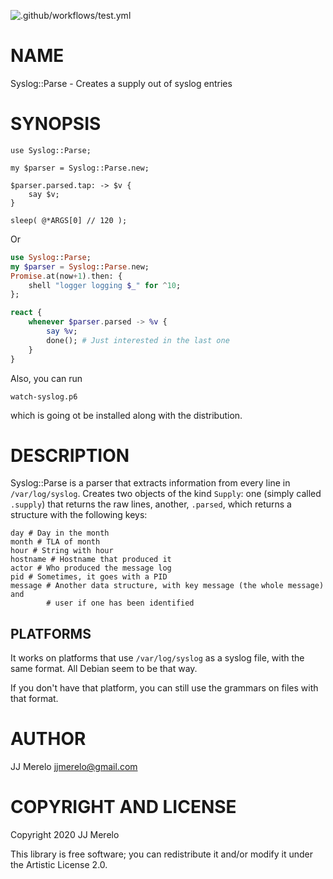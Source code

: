 ![.github/workflows/test.yml](https://github.com/JJ/raku-syslog-parse/workflows/.github/workflows/test.yml/badge.svg)

NAME
====

Syslog::Parse - Creates a supply out of syslog entries

SYNOPSIS
========

```perl6
use Syslog::Parse;

my $parser = Syslog::Parse.new;

$parser.parsed.tap: -> $v {
    say $v;
}

sleep( @*ARGS[0] // 120 );
```

Or

```raku
use Syslog::Parse;
my $parser = Syslog::Parse.new;
Promise.at(now+1).then: {
    shell "logger logging $_" for ^10;
};

react {
    whenever $parser.parsed -> %v {
        say %v;
        done(); # Just interested in the last one
    }
}
```

Also, you can run

```shell
watch-syslog.p6
```

which is going ot be installed along with the distribution.

DESCRIPTION
===========

Syslog::Parse is a parser that extracts information from every line in 
`/var/log/syslog`. Creates two objects of the kind `Supply`: one (simply 
called `.supply`) that returns the raw lines, another, `.parsed`, which 
returns a structure with the following keys:

```text
day # Day in the month
month # TLA of month
hour # String with hour
hostname # Hostname that produced it
actor # Who produced the message log
pid # Sometimes, it goes with a PID
message # Another data structure, with key message (the whole message) and
        # user if one has been identified
```

## PLATFORMS

It works on platforms that use `/var/log/syslog` as a syslog file,
with the same format. All Debian seem to be that way.

If you don't have that platform, you can still use the grammars on
files with that format.

AUTHOR
======

JJ Merelo <jjmerelo@gmail.com>

COPYRIGHT AND LICENSE
=====================

Copyright 2020 JJ Merelo

This library is free software; you can redistribute it and/or modify it under the Artistic License 2.0.

